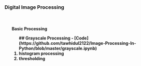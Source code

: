 ### Digital Image Processing <br>
<br>
<ol> <h4> Basic Processing <ol>
## Grayscale Processing
- [Code](https://github.com/tawhidul2122/Image-Processing-In-Python/blob/master/grayscale.ipynb)

<li> histogram processing 
<li> thresholding 
</ol>

